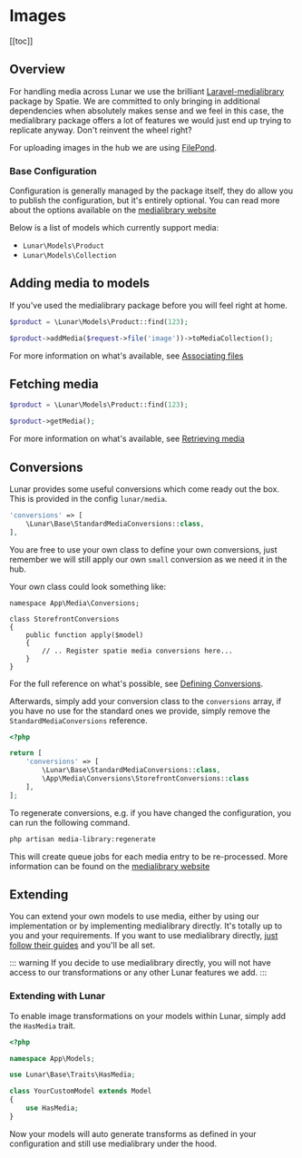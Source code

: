 # Images

[[toc]]

## Overview

For handling media across Lunar we use the brilliant [Laravel-medialibrary](https://spatie.be/docs/laravel-medialibrary) package by Spatie. We are committed to only bringing in additional dependencies when absolutely makes sense and we feel in this case, the medialibrary package offers a lot of features we would just end up trying to replicate anyway. Don't reinvent the wheel right?

For uploading images in the hub we are using [FilePond](https://pqina.nl).

### Base Configuration

Configuration is generally managed by the package itself, they do allow you to publish the configuration, but it's entirely optional. You can read more about the options available on the [medialibrary website](https://spatie.be/docs/laravel-medialibrary/v9/installation-setup)

Below is a list of models which currently support media:

- `Lunar\Models\Product`
- `Lunar\Models\Collection`

## Adding media to models

If you've used the medialibrary package before you will feel right at home.

```php
$product = \Lunar\Models\Product::find(123);

$product->addMedia($request->file('image'))->toMediaCollection();
```

For more information on what's available, see [Associating files](https://spatie.be/docs/laravel-medialibrary/v9/basic-usage/associating-files)

## Fetching media

```php
$product = \Lunar\Models\Product::find(123);

$product->getMedia();
```
For more information on what's available, see [Retrieving media](https://spatie.be/docs/laravel-medialibrary/v9/basic-usage/retrieving-media)

## Conversions

Lunar provides some useful conversions which come ready out the box. This is provided in the config `lunar/media`.

```php
'conversions' => [
    \Lunar\Base\StandardMediaConversions::class,
],
```

You are free to use your own class to define your own conversions, just remember we will still apply our own `small` conversion as we need it in the hub.

Your own class could look something like:

```
namespace App\Media\Conversions;

class StorefrontConversions
{
    public function apply($model)
    {
        // .. Register spatie media conversions here...
    }
}
```

For the full reference on what's possible, see [Defining Conversions](https://spatie.be/docs/laravel-medialibrary/v10/converting-images/defining-conversions).

Afterwards, simply add your conversion class to the `conversions` array, if you have no use for the standard ones we provide, simply remove the `StandardMediaConversions` reference.

```php
<?php

return [
    'conversions' => [
        \Lunar\Base\StandardMediaConversions::class,
        \App\Media\Conversions\StorefrontConversions::class
    ],
];
```

To regenerate conversions, e.g. if you have changed the configuration, you can run the following command.

```sh
php artisan media-library:regenerate
```

This will create queue jobs for each media entry to be re-processed. More information can be found on the [medialibrary website](https://spatie.be/docs/laravel-medialibrary/v9/converting-images/regenerating-images)


## Extending

You can extend your own models to use media, either by using our implementation or by implementing medialibrary directly. It's totally up to you and your requirements. If you want to use medialibrary directly, [just follow their guides](https://spatie.be/docs/laravel-medialibrary/v9/basic-usage/preparing-your-model) and you'll be all set.

::: warning
If you decide to use medialibrary directly, you will not have access to our transformations or any other Lunar features we add.
:::

### Extending with Lunar

To enable image transformations on your models within Lunar, simply add the `HasMedia` trait.

```php
<?php

namespace App\Models;

use Lunar\Base\Traits\HasMedia;

class YourCustomModel extends Model
{
    use HasMedia;
}
```

Now your models will auto generate transforms as defined in your configuration and still use medialibrary under the hood.
